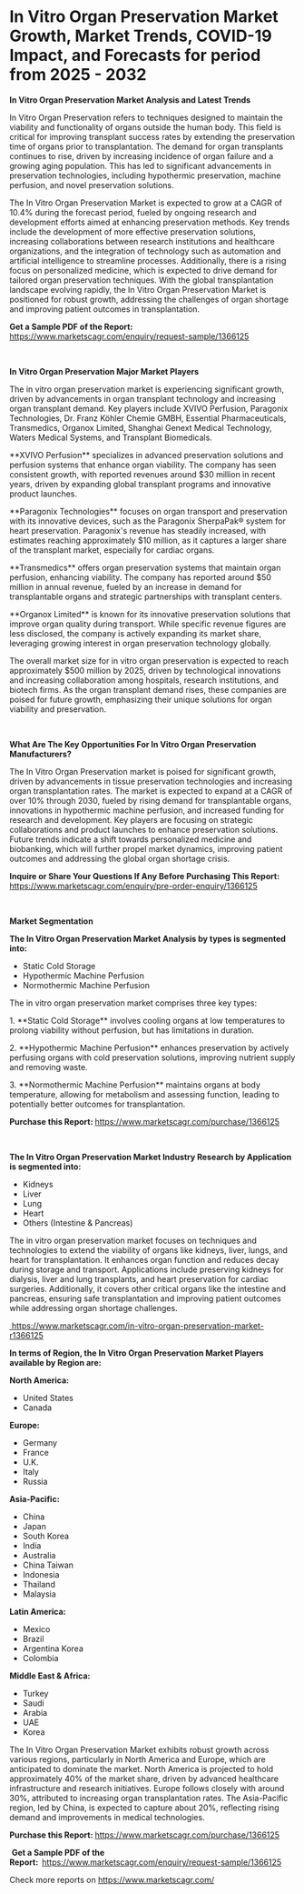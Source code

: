 <p><h1>In Vitro Organ Preservation Market Growth, Market Trends, COVID-19 Impact, and Forecasts for period from 2025 - 2032</h1></p><p><strong>In Vitro Organ Preservation Market Analysis and Latest Trends</strong></p>
<p><p>In Vitro Organ Preservation refers to techniques designed to maintain the viability and functionality of organs outside the human body. This field is critical for improving transplant success rates by extending the preservation time of organs prior to transplantation. The demand for organ transplants continues to rise, driven by increasing incidence of organ failure and a growing aging population. This has led to significant advancements in preservation technologies, including hypothermic preservation, machine perfusion, and novel preservation solutions.</p><p>The In Vitro Organ Preservation Market is expected to grow at a CAGR of 10.4% during the forecast period, fueled by ongoing research and development efforts aimed at enhancing preservation methods. Key trends include the development of more effective preservation solutions, increasing collaborations between research institutions and healthcare organizations, and the integration of technology such as automation and artificial intelligence to streamline processes. Additionally, there is a rising focus on personalized medicine, which is expected to drive demand for tailored organ preservation techniques. With the global transplantation landscape evolving rapidly, the In Vitro Organ Preservation Market is positioned for robust growth, addressing the challenges of organ shortage and improving patient outcomes in transplantation.</p></p>
<p><strong>Get a Sample PDF of the Report:&nbsp;</strong> <a href="https://www.marketscagr.com/enquiry/request-sample/1366125?utm_campaign=3574&utm_medium=2&utm_source=Github&utm_content=ia&utm_term=22032025&utm_id=in-vitro-organ-preservation">https://www.marketscagr.com/enquiry/request-sample/1366125</a></p>
<p>&nbsp;</p>
<p><strong>In Vitro Organ Preservation Major Market Players</strong></p>
<p><p>The in vitro organ preservation market is experiencing significant growth, driven by advancements in organ transplant technology and increasing organ transplant demand. Key players include XVIVO Perfusion, Paragonix Technologies, Dr. Franz Köhler Chemie GMBH, Essential Pharmaceuticals, Transmedics, Organox Limited, Shanghai Genext Medical Technology, Waters Medical Systems, and Transplant Biomedicals.</p><p>**XVIVO Perfusion** specializes in advanced preservation solutions and perfusion systems that enhance organ viability. The company has seen consistent growth, with reported revenues around $30 million in recent years, driven by expanding global transplant programs and innovative product launches.</p><p>**Paragonix Technologies** focuses on organ transport and preservation with its innovative devices, such as the Paragonix SherpaPak® system for heart preservation. Paragonix's revenue has steadily increased, with estimates reaching approximately $10 million, as it captures a larger share of the transplant market, especially for cardiac organs.</p><p>**Transmedics** offers organ preservation systems that maintain organ perfusion, enhancing viability. The company has reported around $50 million in annual revenue, fueled by an increase in demand for transplantable organs and strategic partnerships with transplant centers.</p><p>**Organox Limited** is known for its innovative preservation solutions that improve organ quality during transport. While specific revenue figures are less disclosed, the company is actively expanding its market share, leveraging growing interest in organ preservation technology globally.</p><p>The overall market size for in vitro organ preservation is expected to reach approximately $500 million by 2025, driven by technological innovations and increasing collaboration among hospitals, research institutions, and biotech firms. As the organ transplant demand rises, these companies are poised for future growth, emphasizing their unique solutions for organ viability and preservation.</p></p>
<p>&nbsp;</p>
<p><strong>What Are The Key Opportunities For In Vitro Organ Preservation Manufacturers?</strong></p>
<p><p>The In Vitro Organ Preservation market is poised for significant growth, driven by advancements in tissue preservation technologies and increasing organ transplantation rates. The market is expected to expand at a CAGR of over 10% through 2030, fueled by rising demand for transplantable organs, innovations in hypothermic machine perfusion, and increased funding for research and development. Key players are focusing on strategic collaborations and product launches to enhance preservation solutions. Future trends indicate a shift towards personalized medicine and biobanking, which will further propel market dynamics, improving patient outcomes and addressing the global organ shortage crisis.</p></p>
<p><strong>Inquire or Share Your Questions If Any Before Purchasing This Report:</strong> <a href="https://www.marketscagr.com/enquiry/pre-order-enquiry/1366125?utm_campaign=3574&utm_medium=2&utm_source=Github&utm_content=ia&utm_term=22032025&utm_id=in-vitro-organ-preservation">https://www.marketscagr.com/enquiry/pre-order-enquiry/1366125</a></p>
<p>&nbsp;</p>
<p><strong>Market Segmentation</strong></p>
<p><strong>The In Vitro Organ Preservation Market Analysis by types is segmented into:</strong></p>
<p><ul><li>Static Cold Storage</li><li>Hypothermic Machine Perfusion</li><li>Normothermic Machine Perfusion</li></ul></p>
<p><p>The in vitro organ preservation market comprises three key types: </p><p>1. **Static Cold Storage** involves cooling organs at low temperatures to prolong viability without perfusion, but has limitations in duration.</p><p>2. **Hypothermic Machine Perfusion** enhances preservation by actively perfusing organs with cold preservation solutions, improving nutrient supply and removing waste.</p><p>3. **Normothermic Machine Perfusion** maintains organs at body temperature, allowing for metabolism and assessing function, leading to potentially better outcomes for transplantation.</p></p>
<p><strong>Purchase this Report:&nbsp;</strong><a href="https://www.marketscagr.com/purchase/1366125?utm_campaign=3574&utm_medium=2&utm_source=Github&utm_content=ia&utm_term=22032025&utm_id=in-vitro-organ-preservation">https://www.marketscagr.com/purchase/1366125</a></p>
<p>&nbsp;</p>
<p><strong>The In Vitro Organ Preservation Market Industry Research by Application is segmented into:</strong></p>
<p><ul><li>Kidneys</li><li>Liver</li><li>Lung</li><li>Heart</li><li>Others (Intestine & Pancreas)</li></ul></p>
<p><p>The in vitro organ preservation market focuses on techniques and technologies to extend the viability of organs like kidneys, liver, lungs, and heart for transplantation. It enhances organ function and reduces decay during storage and transport. Applications include preserving kidneys for dialysis, liver and lung transplants, and heart preservation for cardiac surgeries. Additionally, it covers other critical organs like the intestine and pancreas, ensuring safe transplantation and improving patient outcomes while addressing organ shortage challenges.</p></p>
<p><a href="https://www.marketscagr.com/in-vitro-organ-preservation-market-r1366125?utm_campaign=3574&utm_medium=2&utm_source=Github&utm_content=ia&utm_term=22032025&utm_id=in-vitro-organ-preservation">&nbsp;https://www.marketscagr.com/in-vitro-organ-preservation-market-r1366125</a></p>
<p><strong>In terms of Region, the In Vitro Organ Preservation Market Players available by Region are:</strong></p>
<p>
    <p> <strong> North America: </strong>
        <ul>
            <li>United States</li>
            <li>Canada</li>
        </ul>
        </p> 
    <p> <strong> Europe: </strong>
        <ul>
            <li>Germany</li>
            <li>France</li>
            <li>U.K.</li>
            <li>Italy</li>
            <li>Russia</li>
        </ul>
        </p> 
    <p> <strong> Asia-Pacific: </strong>
        <ul>
            <li>China</li>
            <li>Japan</li>
            <li>South Korea</li>
            <li>India</li>
            <li>Australia</li>
            <li>China Taiwan</li>
            <li>Indonesia</li>
            <li>Thailand</li>
            <li>Malaysia</li>
        </ul>
        </p> 
    <p> <strong> Latin America: </strong>
        <ul>
            <li>Mexico</li>
            <li>Brazil</li>
            <li>Argentina Korea</li>
            <li>Colombia</li>
        </ul>
        </p> 
    <p> <strong> Middle East & Africa: </strong>
        <ul>
            <li>Turkey</li>
            <li>Saudi</li>
            <li>Arabia</li>
            <li>UAE</li>
            <li>Korea</li>
        </ul>
    </p>
    </p>
<p><p>The In Vitro Organ Preservation Market exhibits robust growth across various regions, particularly in North America and Europe, which are anticipated to dominate the market. North America is projected to hold approximately 40% of the market share, driven by advanced healthcare infrastructure and research initiatives. Europe follows closely with around 30%, attributed to increasing organ transplantation rates. The Asia-Pacific region, led by China, is expected to capture about 20%, reflecting rising demand and improvements in medical technologies.</p></p>
<p><strong>Purchase this Report: </strong><a href="https://www.marketscagr.com/purchase/1366125?utm_campaign=3574&utm_medium=2&utm_source=Github&utm_content=ia&utm_term=22032025&utm_id=in-vitro-organ-preservation">https://www.marketscagr.com/purchase/1366125</a></p>
<p>&nbsp;<strong>Get a Sample PDF of the Report:&nbsp;&nbsp;</strong><a href="https://www.marketscagr.com/enquiry/request-sample/1366125?utm_campaign=3574&utm_medium=2&utm_source=Github&utm_content=ia&utm_term=22032025&utm_id=in-vitro-organ-preservation">https://www.marketscagr.com/enquiry/request-sample/1366125</a></p>
<p><strong></strong></p>
<p>Check more reports on <a href="https://www.marketscagr.com/?utm_campaign=3574&utm_medium=2&utm_source=Github&utm_content=ia&utm_term=22032025&utm_id=in-vitro-organ-preservation">https://www.marketscagr.com/</a></p>